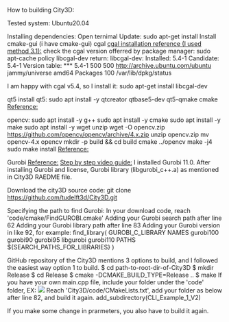 

How to building City3D:
[](https://github.com/tudelft3d/City3D)

Tested system: Ubuntu20.04

Installing dependencies:
Open ternimal
Update: 
sudo apt-get install
Install cmake-gui (i have cmake-gui)
cgal
[cgal installation reference (I used method 3.1):](https://doc.cgal.org/latest/Manual/usage.html)
check the cgal version offerred by package manager:
sudo apt-cache policy libcgal-dev
return:
libcgal-dev:
  Installed: 5.4-1
  Candidate: 5.4-1
  Version table:
 *** 5.4-1 500
        500 http://archive.ubuntu.com/ubuntu jammy/universe amd64 Packages
        100 /var/lib/dpkg/status

I am happy with cgal v5.4, so I install it:
sudo apt-get install libcgal-dev

qt5
install qt5:
sudo apt install -y qtcreator qtbase5-dev qt5-qmake cmake
[Reference:](https://askubuntu.com/questions/1404263/how-do-you-install-qt-on-ubuntu22-04)

opencv:
sudo apt install -y g++
sudo apt install -y cmake
sudo apt install -y make
sudo apt install -y wget unzip
wget -O opencv.zip https://github.com/opencv/opencv/archive/4.x.zip
unzip opencv.zip
mv opencv-4.x opencv
mkdir -p build && cd build
cmake ../opencv
make -j4
sudo make install
[Reference:](https://docs.opencv.org/4.x/d7/d9f/tutorial_linux_install.html)

Gurobi
[Reference:](https://www.gurobi.com/documentation/5.6/quickstart/installation_linux.html)
[Step by step video guide:](https://www.youtube.com/watch?v=OYuOKXPJ5PI)
I installed Gurobi 11.0.
After installing Gurobi and license, Gurobi library (libgurobi_c++.a) as mentioned in City3D RAEDME file.

Download the city3D source code:
git clone https://github.com/tudelft3d/City3D.git

Specifying the path to find Gurobi:
In your download code, reach 'code/cmake/FindGUROBI.cmake'
Adding your Gurobi search path after line 62
Adding your Gurobi library path after line 83
Adding your Gurobi version in like 92, for example:
find_library( GUROBI_C_LIBRARY
            NAMES gurobi100 gurobi90 gurobi95 libgurobi gurobi110
            PATHS ${SEARCH_PATHS_FOR_LIBRARIES}
            )


GitHub repository of the City3D mentions 3 options to build, and I followed the easiest way option 1 to build. 
$ cd path-to-root-dir-of-City3D
$ mkdir Release
$ cd Release
$ cmake -DCMAKE_BUILD_TYPE=Release ..
$ make
If you have your own main.cpp file, include your folder under the 'code' folder, EX:
![](E:\QL_2022\Pycharm_Test\Glasgow_Test_2023\lod2\image\C1.JPG)
Reach 'City3D/code/CMakeLists.txt', add your folder as below after line 82, and build it again.
add_subdirectory(CLI_Example_1_V2)

If you make some change in prarmeters, you also have to build it again.
